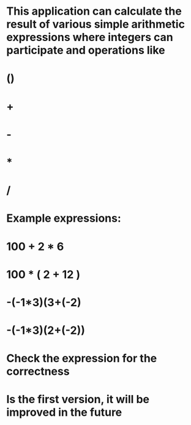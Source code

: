 # This application can calculate the result of various simple arithmetic expressions where integers can participate and operations like
# ()
# +
# -
# *
# /
# Example expressions:
# 100 + 2 * 6
# 100 * ( 2 + 12 )
# -(-1*3)(3+(-2)
# -(-1*3)(2+(-2)) 
# Check the expression for the correctness
# Is the first version, it will be improved in  the future 
